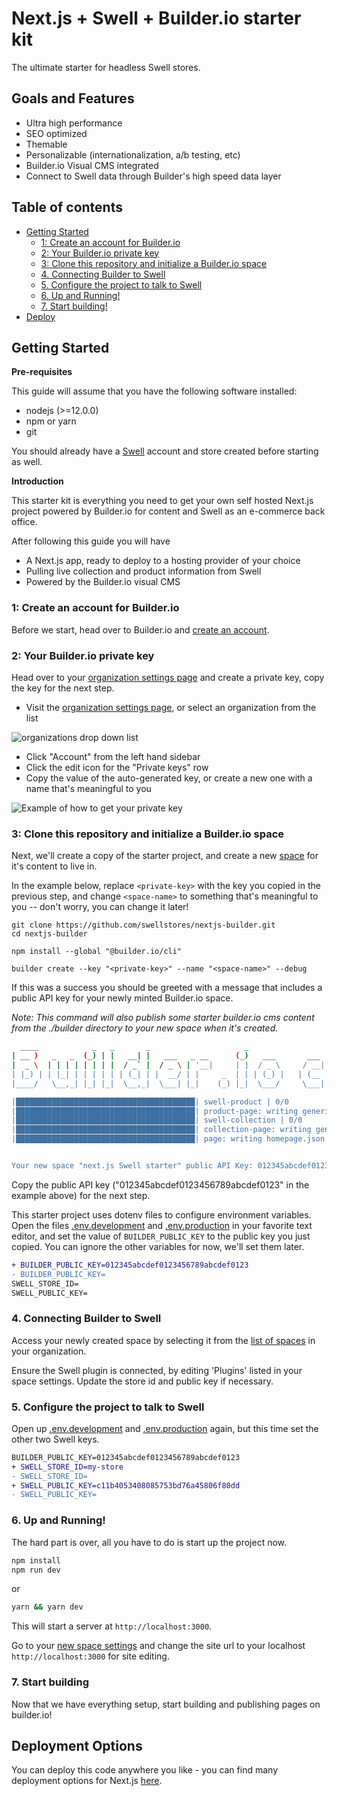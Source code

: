 
# Next.js + Swell + Builder.io starter kit

The ultimate starter for headless Swell stores. 

## Goals and Features

- Ultra high performance
- SEO optimized
- Themable
- Personalizable (internationalization, a/b testing, etc)
- Builder.io Visual CMS integrated
- Connect to Swell data through Builder's high speed data layer

## Table of contents

  - [Getting Started](#getting-started)
      - [1: Create an account for Builder.io](#1-create-an-account-for-builderio)
      - [2: Your Builder.io private key](#2-your-builderio-private-key)
      - [3: Clone this repository and initialize a Builder.io space](#3-clone-this-repository-and-initialize-a-builderio-space)
      - [4. Connecting Builder to Swell](#4-connecting-builder-to-swell)
      - [5. Configure the project to talk to Swell](#5-configure-the-project-to-talk-to-swell)
      - [6. Up and Running!](#6-up-and-running)
      - [7. Start building!](#7-start-building)
  - [Deploy](#deployment-options)


## Getting Started

**Pre-requisites**

This guide will assume that you have the following software installed:

- nodejs (>=12.0.0)
- npm or yarn
- git

You should already have a [Swell](https://swell.store/signup) account and store created before starting as well. 

**Introduction**

This starter kit is everything you need to get your own self hosted
Next.js project powered by Builder.io for content and Swell as an
e-commerce back office.

After following this guide you will have

- A Next.js app, ready to deploy to a hosting provider of your choice
- Pulling live collection and product information from Swell
- Powered by the Builder.io visual CMS

### 1: Create an account for Builder.io

Before we start, head over to Builder.io and [create an account](https://builder.io/signup).

### 2: Your Builder.io private key

Head over to your [organization settings page](https://builder.io/account/organization?root=true) and create a
private key, copy the key for the next step.

- Visit the [organization settings page](https://builder.io/account/organization?root=true), or select
  an organization from the list 

![organizations drop down list](./docs/images/builder-io-organizations.png)

- Click "Account" from the left hand sidebar
- Click the edit icon for the "Private keys" row
- Copy the value of the auto-generated key, or create a new one with a name that's meaningful to you


![Example of how to get your private key](./docs/images/private-key-flow.png)

### 3: Clone this repository and initialize a Builder.io space

Next, we'll create a copy of the starter project, and create a new
[space](https://www.builder.io/c/docs/spaces) for it's content to live
in.

In the example below, replace `<private-key>` with the key you copied
in the previous step, and change `<space-name>` to something that's
meaningful to you -- don't worry, you can change it later!

```
git clone https://github.com/swellstores/nextjs-builder.git
cd nextjs-builder

npm install --global "@builder.io/cli"

builder create --key "<private-key>" --name "<space-name>" --debug
```

If this was a success you should be greeted with a message that
includes a public API key for your newly minted Builder.io space.

*Note: This command will also publish some starter builder.io cms
content from the ./builder directory to your new space when it's
created.*

``` bash
  ____            _   _       _                     _                    _   _ 
| __ )   _   _  (_) | |   __| |   ___   _ __      (_)   ___       ___  | | (_)
|  _ \  | | | | | | | |  / _` |  / _ \ | '__|     | |  / _ \     / __| | | | |
| |_) | | |_| | | | | | | (_| | |  __/ | |     _  | | | (_) |   | (__  | | | |
|____/   \__,_| |_| |_|  \__,_|  \___| |_|    (_) |_|  \___/     \___| |_| |_|

|████████████████████████████████████████| swell-product | 0/0
|████████████████████████████████████████| product-page: writing generic-template.json | 1/1
|████████████████████████████████████████| swell-collection | 0/0
|████████████████████████████████████████| collection-page: writing generic-collection.json | 1/1
|████████████████████████████████████████| page: writing homepage.json | 2/2


Your new space "next.js Swell starter" public API Key: 012345abcdef0123456789abcdef0123
```

Copy the public API key ("012345abcdef0123456789abcdef0123" in the example above) for the next step.

This starter project uses dotenv files to configure environment variables.
Open the files [.env.development](./.env.development) and
[.env.production](./.env.production) in your favorite text editor, and
set the value of `BUILDER_PUBLIC_KEY` to the public key you just copied.
You can ignore the other variables for now, we'll set them later.

```diff
+ BUILDER_PUBLIC_KEY=012345abcdef0123456789abcdef0123
- BUILDER_PUBLIC_KEY=
SWELL_STORE_ID=
SWELL_PUBLIC_KEY=
```

### 4. Connecting Builder to Swell

Access your newly created space by selecting it from the [list of spaces](https://builder.io/spaces?root=true)
in your organization.

Ensure the Swell plugin is connected, by editing 'Plugins' listed in your space settings. Update the store id and public key if necessary.

### 5. Configure the project to talk to Swell

Open up [.env.development](./.env.development) and [.env.production](./.env.production) again,
but this time set the other two Swell keys.

```diff
BUILDER_PUBLIC_KEY=012345abcdef0123456789abcdef0123
+ SWELL_STORE_ID=my-store
- SWELL_STORE_ID=
+ SWELL_PUBLIC_KEY=c11b4053408085753bd76a45806f80dd
- SWELL_PUBLIC_KEY=
```

### 6. Up and Running!

The hard part is over, all you have to do is start up the project now.

```bash
npm install
npm run dev
```
or
```bash
yarn && yarn dev
```

This will start a server at `http://localhost:3000`.

Go to your [new space settings](https://builder.io/account/space) and change the site url to your localhost `http://localhost:3000` for site editing.


### 7. Start building

Now that we have everything setup, start building and publishing pages on builder.io!

## Deployment Options

You can deploy this code anywhere you like - you can find many deployment options for Next.js [here](https://nextjs.org/docs/deployment).
